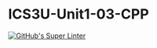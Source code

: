 # ICS3U-Unit1-03-CPP

[![GitHub's Super Linter](https://github.com/Rohnin-Barrette/ICS3U-Unit1-03-CPP/workflows/GitHub's%20Super%20Linter/badge.svg)](https://github.com/Rohnin-Barrette/ICS3U-Unit1-03-CPP/actions)
